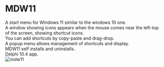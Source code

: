 # MDW11
A start menu for Windows 11 similar to the windows 10 one.<BR>
A window showing icons appears when the mouse comes near the left-top of the screen, showing shortcut icons.<BR>
You can add shortcuts by copy-paste and drag-drop.<BR>
A popup menu allows management of shortcuts and display.<BR>
MDW11 self installs and uninstalls.<BR>
Delphi 10.4 app.<BR>
![mdw11](https://user-images.githubusercontent.com/101517770/158070071-dda9c5bd-0cdd-4d05-a9e5-264054f15d1a.png)
